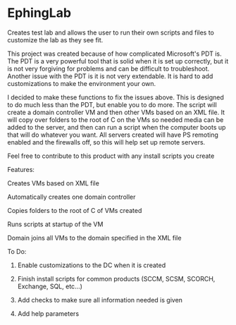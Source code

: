 # EphingLab
Creates test lab and allows the user to run their own scripts and files to customize the lab as they see fit.

This project was created because of how complicated Microsoft's PDT is. The PDT is a very powerful tool that is solid when it is set up correctly, but it is not very forgiving for problems and can be difficult to troubleshoot. Another issue with the PDT is it is not very extendable. It is hard to add customizations to make the environment your own.

I decided to make these functions to fix the issues above. This is designed to do much less than the PDT, but enable you to do more. The script will create a domain controller VM and then other VMs based on an XML file. It will copy over folders to the root of C on the VMs so needed media can be added to the server, and then can run a script when the computer boots up that will do whatever you want.  All servers created will have PS remoting enabled and the firewalls off, so this will help set up remote servers. 

Feel free to contribute to this product with any install scripts you create

Features:

Creates VMs based on XML file

Automatically creates one domain controller

Copies folders to the root of C of VMs created

Runs scripts at startup of the VM

Domain joins all VMs to the domain specified in the XML file


To Do:

1) Enable customizations to the DC when it is created

2) Finish install scripts for common products (SCCM, SCSM, SCORCH, Exchange, SQL, etc...)

3) Add checks to make sure all information needed is given

4) Add help parameters
